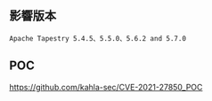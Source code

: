 <languages /> <translate>

影響版本
--------

</translate>

    Apache Tapestry 5.4.5、5.5.0、5.6.2 and 5.7.0

POC
---

<https://github.com/kahla-sec/CVE-2021-27850_POC>